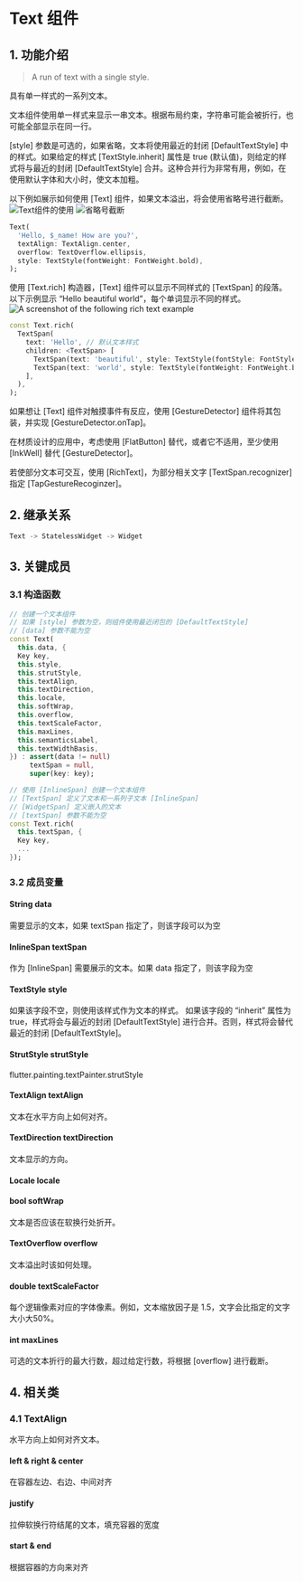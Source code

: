 # Text 组件
## 1. 功能介绍
> A run of text with a single style.

具有单一样式的一系列文本。

文本组件使用单一样式来显示一串文本。根据布局约束，字符串可能会被折行，也可能全部显示在同一行。

[style] 参数是可选的，如果省略，文本将使用最近的封闭 [DefaultTextStyle] 中的样式。如果给定的样式 [TextStyle.inherit] 属性是 true (默认值)，则给定的样式将与最近的封闭 [DefaultTextStyle] 合并。这种合并行为非常有用，例如，在使用默认字体和大小时，使文本加粗。

以下例如展示如何使用 [Text] 组件，如果文本溢出，将会使用省略号进行截断。
![Text组件的使用](https://flutter.github.io/assets-for-api-docs/assets/widgets/text.png)
![省略号截断](https://flutter.github.io/assets-for-api-docs/assets/widgets/text_ellipsis.png)

```dart
Text(
  'Hello, $_name! How are you?',
  textAlign: TextAlign.center,
  overflow: TextOverflow.ellipsis,
  style: TextStyle(fontWeight: FontWeight.bold),
);
```

使用 [Text.rich] 构造器，[Text] 组件可以显示不同样式的 [TextSpan] 的段落。以下示例显示 “Hello beautiful world”，每个单词显示不同的样式。
![A screenshot of the following rich text example](https://flutter.github.io/assets-for-api-docs/assets/widgets/text_rich.png)

```dart
const Text.rich(
  TextSpan(
    text: 'Hello', // 默认文本样式
    children: <TextSpan> [
      TextSpan(text: 'beautiful', style: TextStyle(fontStyle: FontStyle.italic)),
      TextSpan(text: 'world', style: TextStyle(fontWeight: FontWeight.bold)),
    ],
  ),
);
```

如果想让 [Text] 组件对触摸事件有反应，使用 [GestureDetector] 组件将其包装，并实现 [GestureDetector.onTap]。

在材质设计的应用中，考虑使用 [FlatButton] 替代，或者它不适用，至少使用 [InkWell] 替代 [GestureDetector]。

若使部分文本可交互，使用 [RichText]，为部分相关文字 [TextSpan.recognizer] 指定 [TapGestureRecoginzer]。

## 2. 继承关系
```dart
Text -> StatelessWidget -> Widget
```

## 3. 关键成员
### 3.1 构造函数
```dart
// 创建一个文本组件
// 如果 [style] 参数为空，则组件使用最近闭包的 [DefaultTextStyle]
// [data] 参数不能为空
const Text(
  this.data, {
  Key key,
  this.style,
  this.strutStyle,
  this.textAlign,
  this.textDirection,
  this.locale,
  this.softWrap,
  this.overflow,
  this.textScaleFactor,
  this.maxLines,
  this.semanticsLabel,
  this.textWidthBasis,
}) : assert(data != null)
     textSpan = null,
     super(key: key);

// 使用 [InlineSpan] 创建一个文本组件
// [TextSpan] 定义了文本和一系列子文本 [InlineSpan]
// [WidgetSpan] 定义嵌入的文本
// [textSpan] 参数不能为空
const Text.rich(
  this.textSpan, {
  Key key,
  ...
});
```
### 3.2 成员变量
#### String data
需要显示的文本，如果 textSpan 指定了，则该字段可以为空

#### InlineSpan textSpan
作为 [InlineSpan] 需要展示的文本。如果 data 指定了，则该字段为空

#### TextStyle style
如果该字段不空，则使用该样式作为文本的样式。
如果该字段的 “inherit” 属性为 true，样式将会与最近的封闭 [DefaultTextStyle] 进行合并。否则，样式将会替代最近的封闭 [DefaultTextStyle]。

#### StrutStyle strutStyle
flutter.painting.textPainter.strutStyle

#### TextAlign textAlign
文本在水平方向上如何对齐。

#### TextDirection textDirection
文本显示的方向。

#### Locale locale

#### bool softWrap
文本是否应该在软换行处折开。

#### TextOverflow overflow
文本溢出时该如何处理。

#### double textScaleFactor
每个逻辑像素对应的字体像素。例如，文本缩放因子是 1.5，文字会比指定的文字大小大50%。

#### int maxLines
可选的文本折行的最大行数，超过给定行数，将根据 [overflow] 进行截断。

## 4. 相关类
### 4.1 TextAlign
水平方向上如何对齐文本。

#### left & right & center
在容器左边、右边、中间对齐

#### justify
拉伸软换行符结尾的文本，填充容器的宽度

#### start & end
根据容器的方向来对齐
